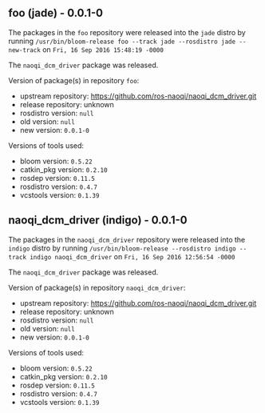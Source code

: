 ## foo (jade) - 0.0.1-0

The packages in the `foo` repository were released into the `jade` distro by running `/usr/bin/bloom-release foo --track jade --rosdistro jade --new-track` on `Fri, 16 Sep 2016 15:48:19 -0000`

The `naoqi_dcm_driver` package was released.

Version of package(s) in repository `foo`:

- upstream repository: https://github.com/ros-naoqi/naoqi_dcm_driver.git
- release repository: unknown
- rosdistro version: `null`
- old version: `null`
- new version: `0.0.1-0`

Versions of tools used:

- bloom version: `0.5.22`
- catkin_pkg version: `0.2.10`
- rosdep version: `0.11.5`
- rosdistro version: `0.4.7`
- vcstools version: `0.1.39`


## naoqi_dcm_driver (indigo) - 0.0.1-0

The packages in the `naoqi_dcm_driver` repository were released into the `indigo` distro by running `/usr/bin/bloom-release --rosdistro indigo --track indigo naoqi_dcm_driver` on `Fri, 16 Sep 2016 12:56:54 -0000`

The `naoqi_dcm_driver` package was released.

Version of package(s) in repository `naoqi_dcm_driver`:

- upstream repository: https://github.com/ros-naoqi/naoqi_dcm_driver.git
- release repository: unknown
- rosdistro version: `null`
- old version: `null`
- new version: `0.0.1-0`

Versions of tools used:

- bloom version: `0.5.22`
- catkin_pkg version: `0.2.10`
- rosdep version: `0.11.5`
- rosdistro version: `0.4.7`
- vcstools version: `0.1.39`


